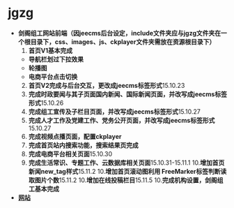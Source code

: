 # jgzg
- **剑阁组工网站前端（因jeecms后台设定，include文件夹应与jgzg文件夹在一个根目录下，css、images、js、ckplayer文件夹需放在资源根目录下）**
  1. **首页V1基本完成**
    - **导航栏划过下拉效果**  
    - **轮播图**
    - **电商平台点击切换**
  2. **首页V2完成与后台交互，更改成jeecms标签形式**15.10.23
  3. **完成时政要闻与其子页面国内新闻、国际新闻页面，并改写成jeecms标签形式**15.10.26
  4. **完成组工宣传及子栏目页面，并改写成jeecms标签形式**15.10.27
  5. **完成人才工作及党建工作、党务公开页面，并改写成jeecms标签形式**15.10.27
  6. **完成视频点播页面，配置ckplayer**
  7. **完成首页站内搜索功能，搜索结果页完成**
  8. **完成电商平台相关页面**15.10.30
  9. **完成生活常识、专题工作、云数据库相关页面**15.10.31-15.11.1
  10.**增加首页新闻new_tag样式**15.11.2
  10.**增加首页滚动图利用 FreeMarker标签判断读取图片个数**15.11.2
  10.**增加在线投稿栏目**15.11.5
  10.**完成机构设置，剑阁组工基本完成**
- **[网站](http://120.24.161.217/)**